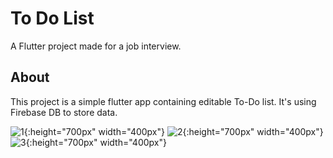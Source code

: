 # To Do List

A Flutter project made for a job interview.

## About

This project is a simple flutter app containing editable To-Do list. It's using Firebase DB to store data.


![1](../master/images/s1.png){:height="700px" width="400px"}
![2](../master/images/s2.png){:height="700px" width="400px"}
![3](../master/images/s3.png){:height="700px" width="400px"}
